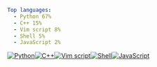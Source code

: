 ``` yaml
Top languages:
  - Python 67%
  - C++ 15%
  - Vim script 8%
  - Shell 5%
  - JavaScript 2%
```

[![Python](https://via.placeholder.com/120x10/3572A5/?text=+)](https://github.com/search?l=Python&q=user%3Aqiz-li+language%3APython&type=code)[![C++](https://via.placeholder.com/27x10/f34b7d/?text=+)](https://github.com/search?l=C++&q=user%3Aqiz-li+language%3AC++&type=code)[![Vim script](https://via.placeholder.com/14x10/199f4b/?text=+)](https://github.com/search?l=Vim+script&q=user%3Aqiz-li+language%3AVimscript&type=code)[![Shell](https://via.placeholder.com/9x10/89e051/?text=+)](https://github.com/search?l=Shell&q=user%3Aqiz-li+language%3AShell&type=code)[![JavaScript](https://via.placeholder.com/3x10/f1e05a/?text=+)](https://github.com/search?l=JavaScript&q=user%3Aqiz-li+language%3AJavaScript&type=code)
